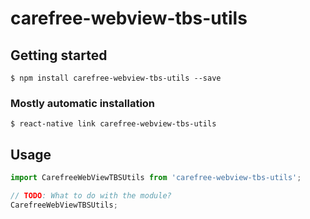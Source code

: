 # carefree-webview-tbs-utils

## Getting started

`$ npm install carefree-webview-tbs-utils --save`

### Mostly automatic installation

`$ react-native link carefree-webview-tbs-utils`

## Usage
```javascript
import CarefreeWebViewTBSUtils from 'carefree-webview-tbs-utils';

// TODO: What to do with the module?
CarefreeWebViewTBSUtils;
```
